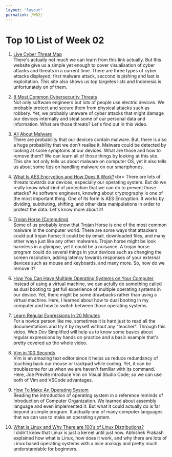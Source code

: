```yaml
---
layout: "layout"
permalink: /W02/
---
```


# Top 10 List of Week 02

1. [Live Cyber Threat Map](https://threatmap.checkpoint.com/)<br>
   There's actually not much we can learn from this link actually. But this website give us a simple yet enough to cover visualisation of cyber attacks and threats in a current time. There are three types of cyber attacks displayed; first malware attack, seccond is pishing and last is exploitation. This site also shows us top targetes lists and Indonesia is unfortunately on of them.

2. [8 Most Common Cybersecurity Threats](https://youtu.be/Dk-ZqQ-bfy4)<br>
   Not only software engineers but lots of people use electric devices. We probably protect and secure them from physical attacks such as robbery. Yet, we probably unaware of cyber attacks that might damage our devices internally and steal some of our personal data and information. What are those threats? Let's find out in this video.

3. [All About Malware](https://www.malwarebytes.com/malware/#what-is-the-history-of-malware)<br>
   There are probability that our devices contain malware. But, there is also a huge probability that we don't realise it. Malware could be detected by looking at some symptoms at our devices. What are those and how to remove them? We can learn all of those things by looking at this site. This site not only tells us about malware on computer OS, yet it also tells us about some tips on handling malware on our smartphones.

4. [What Is AES Encryption and How Does It Work?](https://cybernews.com/resources/what-is-aes-encryption/#:~:text=How%20does%20AES%20encryption%20work?%201%20Dividing%20data,round%20key.%20...%208%20Rinse%20and%20repeat.)<br>
   There are lots of threats towards our devices, especially our operating system. But do we really know what kind of protection that we can do to prevent those attacks? As software engineers, knowing about cryptography is one of the most important thing. One of its form is AES Encryption. It works by dividing, subtituting, shifting, and other data manipulations in order to protect the data. Let's know more about it!

5. [Trojan Horse (Computing)](https://searchsecurity.techtarget.com/definition/Trojan-horse)<br>
   Some of us probably know that Trojan Horse is one of the most common malware in the computer world. There are some ways that attackers could put trojan horse; it could be by email, downloaded files, and many other ways just like any other malwares. Trojan horse might be look harmless in a glympse, yet it could be a nuisance. A trojan horse program could do several things in your devices such as changing the screen resolution, adding latency towards responses of your external devices such as mouse and keyboards, and many more. So, how do we remove it?

6. [How You Can Have Multiple Operating Systems on Your Computer](https://www.howtogeek.com/187789/dual-booting-explained-how-you-can-have-multiple-operating-systems-on-your-computer/#:~:text=Most%20computers%20ship%20with%20a%20single%20operating%20system,,at%20boot%20time%20%E2%80%94%20is%20known%20as%20%E2%80%9Cdual-booting.%E2%80%9D)<br>
   Instead of using a virtual machine, we can actully do something called as dual booting to get full experience of multiple operating systems in our device. Yet, there might be some drawbacks rather than using a virtual machine. Here, I learned about how to dual booting in my computer and how to switch between those operating systems.

7. [Learn Regular Expressions In 20 Minutes](https://youtu.be/rhzKDrUiJVk)<br>
   For a novice person like me, sometimes it is hard just to read all the documentations and try it by myself without any "teacher". Through this video, Web Dev Simplified will help us to know some basics about regular expressions by hands on practice and a basic example that's pretty covered up the whole video.

8. [Vim in 100 Seconds](https://www.youtube.com/watch?v=-txKSRn0qeA)<br>
   Vim is an amazing text editor since it helps us reduce redundancy of touching back our mouse or trackpad while coding. Yet, it can be troublesome for us when we are haven't familiar with its command. Here, Joe Previte introduce Vim on Visual Studio Code; so we can use both of Vim and VSCode advantages.

9. [How To Make An Operating System](https://www.youtube.com/watch?v=6MJUGVFAXKg)<br>
   Reading the introduction of operating system in a reference reminds of Introduction of Computer Organization. We learned about assembly language and even implemented it. But what it could actually do is far beyond a simple program. It actually one of many computer languages that we can use to make an operating system.

10. [What is Linux and Why There are 100’s of Linux Distributions?](https://itsfoss.com/what-is-linux/)<br>
    I didn't know that Linux is just a kernel until just now. Abhishek Prakash explained how what is Linux, how does it work, and why there are lots of Linux based operating systems with a nice analogy and pretty much understandable for beginners.
